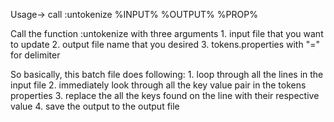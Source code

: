 Usage-> call :untokenize %INPUT% %OUTPUT% %PROP%

Call the function :untokenize with three arguments
	1.	input file that you want to update
	2.	output file name that you desired
	3.	tokens.properties with "=" for delimiter
	

So basically, this batch file does following:
	1.	loop through all the lines in the input file
	2.	immediately look through all the key value pair in the tokens properties
	3.	replace the all the keys found on the line with their respective value
	4.	save the output to the output file